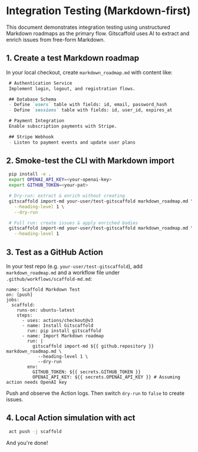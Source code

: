 # Integration Testing (Markdown-first)

 This document demonstrates integration testing using unstructured Markdown roadmaps as the primary flow. Gitscaffold uses AI to extract and enrich issues from free-form Markdown.

 ## 1. Create a test Markdown roadmap

 In your local checkout, create `markdown_roadmap.md` with content like:

```markdown
 # Authentication Service
 Implement login, logout, and registration flows.

 ## Database Schema
 - Define `users` table with fields: id, email, password_hash
 - Define `sessions` table with fields: id, user_id, expires_at

 # Payment Integration
 Enable subscription payments with Stripe.

 ## Stripe Webhook
 - Listen to payment events and update user plans
```

 ## 2. Smoke-test the CLI with Markdown import

```sh
 pip install -e .
 export OPENAI_API_KEY=<your-openai-key>
 export GITHUB_TOKEN=<your-pat>

 # Dry-run: extract & enrich without creating
 gitscaffold import-md your-user/test-gitscaffold markdown_roadmap.md \
   --heading-level 1 \
   --dry-run

 # Full run: create issues & apply enriched bodies
 gitscaffold import-md your-user/test-gitscaffold markdown_roadmap.md \
   --heading-level 1
```

 ## 3. Test as a GitHub Action

In your test repo (e.g. `your-user/test-gitscaffold`), add `markdown_roadmap.md` and a workflow file under `.github/workflows/scaffold-md.md`:

```
name: Scaffold Markdown Test
on: [push]
jobs:
  scaffold:
    runs-on: ubuntu-latest
    steps:
      - uses: actions/checkout@v3
      - name: Install Gitscaffold
        run: pip install gitscaffold
      - name: Import Markdown roadmap
        run: |
          gitscaffold import-md ${{ github.repository }} markdown_roadmap.md \
            --heading-level 1 \
            --dry-run
        env:
          GITHUB_TOKEN: ${{ secrets.GITHUB_TOKEN }}
          OPENAI_API_KEY: ${{ secrets.OPENAI_API_KEY }} # Assuming action needs OpenAI key
```

 Push and observe the Action logs. Then switch `dry-run` to `false` to create issues.

 ## 4. Local Action simulation with act

```sh
 act push -j scaffold
```

 And you're done!
